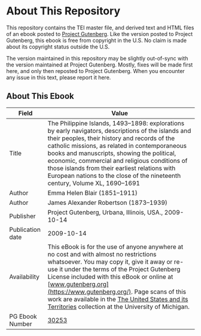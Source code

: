 # About This Repository

This repository contains the TEI master file, and derived text and HTML files of an ebook posted to [Project Gutenberg](https://www.gutenberg.org/). Like the version posted to Project Gutenberg, this ebook is free from copyright in the U.S. No claim is made about its copyright status outside the U.S.

The version maintained in this repository may be slightly out-of-sync with the version maintained at Project Gutenberg. Mostly, fixes will be made first here, and only then reposted to Project Gutenberg. When you encounter any issue in this text, please report it here.

## About This Ebook

| Field | Value |
| ----- | ----- |
| Title | The Philippine Islands, 1493–1898: explorations by early navigators, descriptions of the islands and their peoples, their history and records of the catholic missions, as related in contemporaneous books and manuscripts, showing the political, economic, commercial and religious conditions of those islands from their earliest relations with European nations to the close of the nineteenth century, Volume XL, 1690–1691 |
| Author | Emma Helen Blair (1851–1911) |
| Author | James Alexander Robertson (1873–1939) |
| Publisher | Project Gutenberg, Urbana, Illinois, USA., 2009-10-14 |
| Publication date | 2009-10-14 |
| Availability | This eBook is for the use of anyone anywhere at no cost and with almost no restrictions whatsoever. You may copy it, give it away or re-use it under the terms of the Project Gutenberg License included with this eBook or online at [www.gutenberg.org](https://www.gutenberg.org/). Page scans of this work are available in the [The United States and its Territories](https://name.umdl.umich.edu/afk2830.0001.040) collection at the University of Michigan. |
| PG Ebook Number | [30253](https://www.gutenberg.org/ebooks/30253) |
